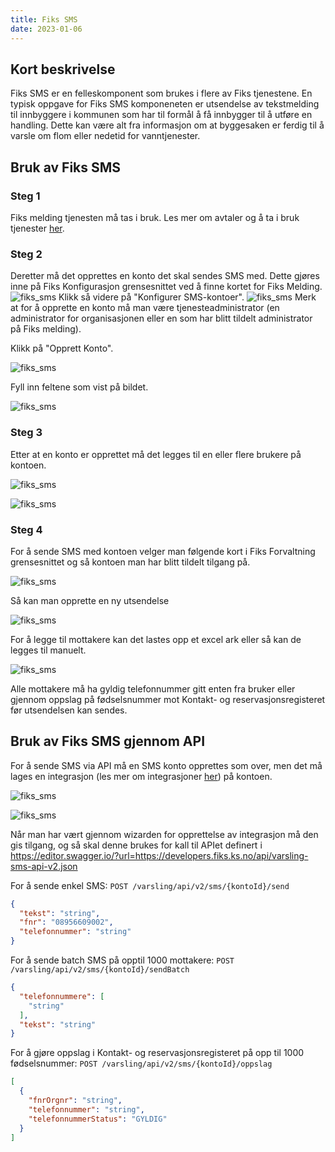 ```yaml
---
title: Fiks SMS  
date: 2023-01-06
---
```


## Kort beskrivelse
Fiks SMS er en felleskomponent som brukes i flere av Fiks tjenestene. En typisk oppgave for Fiks SMS komponeneten er utsendelse av tekstmelding til innbyggere i kommunen som har til formål å få innbygger til å utføre en handling. Dette kan være alt fra informasjon om at byggesaken er ferdig til å varsle om flom eller nedetid for vanntjenester.

## Bruk av Fiks SMS

### Steg 1 
Fiks melding tjenesten må tas i bruk. Les mer om avtaler og å ta i bruk tjenester [her](https://portal.fiks.ks.no/fiks/avtalen/).

### Steg 2

Deretter må det opprettes en konto det skal sendes SMS med. Dette gjøres inne på Fiks Konfigurasjon grensesnittet ved å finne kortet
for Fiks Melding.
![fiks_sms](/Tjenester/images/fiks-melding-kort.png "Fiks Melding")
Klikk så videre på "Konfigurer SMS-kontoer".
![fiks_sms](/Tjenester/images/sms-konfigurer-kort.png "Konfigurer SMS-kontoer")
Merk at for å opprette en konto må man være tjenesteadministrator (en administrator for organisasjonen eller en som har blitt tildelt administrator på Fiks melding).

Klikk på "Opprett Konto".


![fiks_sms](/Tjenester/images/fiks-sms-klikk-opprett-konto.png "Konfigurer SMS-kontoer")

Fyll inn feltene som vist på bildet. 

![fiks_sms](/Tjenester/images/fiks-sms-opprett-konto.png "Opprett konto")

### Steg 3

Etter at en konto er opprettet må det legges til en eller flere brukere på kontoen. 

![fiks_sms](/Tjenester/images/fiks-sms-konto-brukere.png "Legg til bruker")

![fiks_sms](/Tjenester/images/fiks-sms-legg-til-bruker.png "Legg til bruker")

### Steg 4

For å sende SMS med kontoen velger man følgende kort i Fiks Forvaltning grensesnittet og så kontoen man har blitt tildelt tilgang på.

![fiks_sms](/Tjenester/images/fiks-sms-forvalting.png "Fiks melding forvaltning")

Så kan man opprette en ny utsendelse

![fiks_sms](/Tjenester/images/fiks-sms-opprett-utsendelse.png "Opprett utsendelse")

For å legge til mottakere kan det lastes opp et excel ark eller så kan de legges til manuelt. 

![fiks_sms](/Tjenester/images/fiks-sms-opprett-utsendelse-type.png "Opprett utsendelse type")

Alle mottakere må ha gyldig telefonnummer gitt enten 
fra bruker eller gjennom oppslag på fødselsnummer mot Kontakt- og reservasjonsregisteret før utsendelsen kan sendes.  

## Bruk av Fiks SMS gjennom API

For å sende SMS via API må en SMS konto opprettes som over, men det må lages en integrasjon (les mer om integrasjoner [her](https://developers.fiks.ks.no/felles/integrasjoner/)) på kontoen. 

![fiks_sms](/Tjenester/images/fiks-sms-konto-integrasjon.png "Integrasjon på konto")


![fiks_sms](/Tjenester/images/fiks-sms-opprett-integrasjon.png "Opprett integrasjon")

Når man har vært gjennom wizarden for opprettelse av integrasjon må den gis tilgang, og så skal denne brukes for kall til APIet definert i https://editor.swagger.io/?url=https://developers.fiks.ks.no/api/varsling-sms-api-v2.json

For å sende enkel SMS: `POST /varsling/api/v2/sms/{kontoId}/send`

```json
{
  "tekst": "string",
  "fnr": "08956609002",
  "telefonnummer": "string"
}
```

For å sende batch SMS på opptil 1000 mottakere: `POST /varsling/api/v2/sms/{kontoId}/sendBatch`

```json
{
  "telefonnummere": [
    "string"
  ],
  "tekst": "string"
}
```

For å gjøre oppslag i Kontakt- og reservasjonsregisteret på opp til 1000 fødselsnummer: `POST /varsling/api/v2/sms/{kontoId}/oppslag`

```json 
[
  {
    "fnrOrgnr": "string",
    "telefonnummer": "string",
    "telefonnummerStatus": "GYLDIG"
  }
]
```












